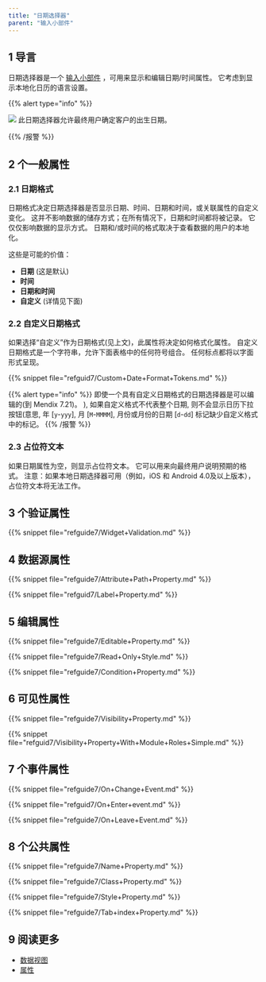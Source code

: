 ```yaml
---
title: "日期选择器"
parent: "输入小部件"
---
```


## 1 导言

日期选择器是一个 [输入小部件](input-widgets) ，可用来显示和编辑日期/时间属性。 它考虑到显示本地化日历的语言设置。

{{% alert type="info" %}}

![](attachments/pages/date-picker.png) 此日期选择器允许最终用户确定客户的出生日期。

{{% /报警 %}}

## 2 个一般属性

### 2.1 日期格式

日期格式决定日期选择器是否显示日期、时间、日期和时间，或关联属性的自定义变化。 这并不影响数据的储存方式；在所有情况下，日期和时间都将被记录。 它仅仅影响数据的显示方式。 日期和/或时间的格式取决于查看数据的用户的本地化。

这些是可能的价值：

* **日期** (这是默认)
* **时间**
* **日期和时间**
* **自定义** (详情见下面)

### 2.2 自定义日期格式

如果选择“自定义”作为日期格式(见上文)，此属性将决定如何格式化属性。 自定义日期格式是一个字符串，允许下面表格中的任何符号组合。 任何标点都将以字面形式呈现。

{{% snippet file="refguid7/Custom+Date+Format+Tokens.md" %}}

{{% alert type="info" %}}
即使一个具有自定义日期格式的日期选择器是可以编辑的(到 Mendix 7.21)。 ), 如果自定义格式不代表整个日期, 则不会显示日历下拉按钮(意思, 年 [`y`-`yyy`], 月 [`M`-`MMMM`], 月份或月份的日期 [`d`-`dd`] 标记缺少自定义格式中的标记。
{{% /报警 %}}

### 2.3 占位符文本

如果日期属性为空，则显示占位符文本。 它可以用来向最终用户说明预期的格式。 注意：如果本地日期选择器可用（例如，iOS 和 Android 4.0及以上版本），占位符文本将无法工作。

## 3 个验证属性

{{% snippet file="refguide7/Widget+Validation.md" %}}

## 4 数据源属性

{{% snippet file="refguide7/Attribute+Path+Property.md" %}}

{{% snippet file="refguid7/Label+Property.md" %}}

## 5 编辑属性

{{% snippet file="refguide7/Editable+Property.md" %}}

{{% snippet file="refguide7/Read+Only+Style.md" %}}

{{% snippet file="refguide7/Condition+Property.md" %}}

## 6 可见性属性

{{% snippet file="refguide7/Visibility+Property.md" %}}

{{% snippet file="refguid7/Visibility+Property+With+Module+Roles+Simple.md" %}}

## 7 个事件属性

{{% snippet file="refguide7/On+Change+Event.md" %}}

{{% snippet file="refguid7/On+Enter+event.md" %}}

{{% snippet file="refguide7/On+Leave+Event.md" %}}

## 8 个公共属性

{{% snippet file="refguide7/Name+Property.md" %}}

{{% snippet file="refguide7/Class+Property.md" %}}

{{% snippet file="refguide7/Style+Property.md" %}}

{{% snippet file="refguide7/Tab+index+Property.md" %}}

## 9 阅读更多

*   [数据视图](data-view)
*   [属性](attributes)
